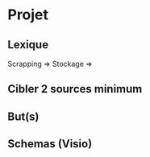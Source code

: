 # Projet 

## Lexique

Scrapping =>
Stockage => 


## Cibler 2 sources minimum

## But(s)

## Schemas (Visio)